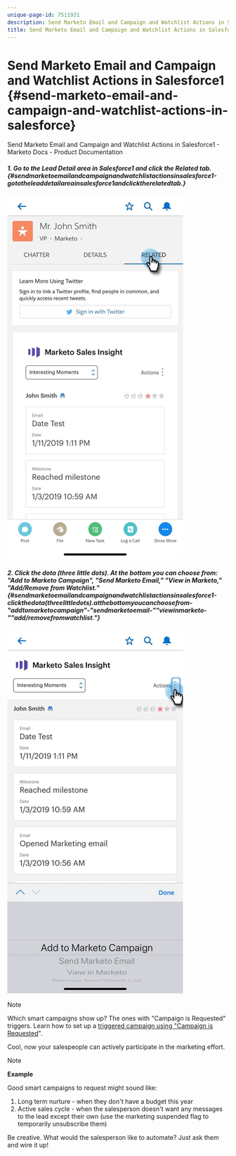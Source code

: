 ```yaml
---
unique-page-id: 7511931
description: Send Marketo Email and Campaign and Watchlist Actions in Salesforce1 - Marketo Docs - Product Documentation
title: Send Marketo Email and Campaign and Watchlist Actions in Salesforce1
---
```


# Send Marketo Email and Campaign and Watchlist Actions in Salesforce1 {#send-marketo-email-and-campaign-and-watchlist-actions-in-salesforce}

Send Marketo Email and Campaign and Watchlist Actions in Salesforce1 - Marketo Docs - Product Documentation

##### 1. Go to the Lead Detail area in Salesforce1 and click the Related tab. {#sendmarketoemailandcampaignandwatchlistactionsinsalesforce1-gototheleaddetailareainsalesforce1andclicktherelatedtab.}

![](assets/one-1.png)

##### 2. Click the dota (three little dots). At the bottom you can choose from: "Add to Marketo Campaign", "Send Marketo Email," "View in Marketo," "Add/Remove from Watchlist." {#sendmarketoemailandcampaignandwatchlistactionsinsalesforce1-clickthedota(threelittledots).atthebottomyoucanchoosefrom-"addtomarketocampaign"-"sendmarketoemail-""viewinmarketo-""add/removefromwatchlist."}

![](assets/two-1.png)

>[!NOTE]
>
>Which smart campaigns show up? The ones with "Campaign is Requested" triggers. Learn how to set up a [triggered campaign using "Campaign is Requested](../../../../../welcome-to-marketo-docs/product-docs/core-marketo-concepts/smart-campaigns/flow-actions/request-campaign.md)".

Cool, now your salespeople can actively participate in the marketing effort.

>[!NOTE]
>
>**Example**
>
>Good smart campaigns to request might sound like:
>
>1. Long term nurture - when they don't have a budget this year
>1. Active sales cycle - when the salesperson doesn't want any messages to the lead except their own (use the marketing suspended flag to temporarily unsubscribe them)
>
>Be creative. What would the salesperson like to automate? Just ask them and wire it up!

